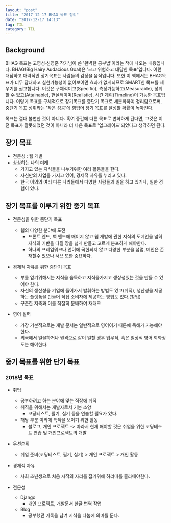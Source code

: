 ```yaml
---
layout: "post"
title: "2017-12-17 BHAG 목표 정리"
date: "2017-12-17 14:13"
tag: TIL
category: TIL
---
```


## Background
BHAG 목표는 고영성&middot;신영준 작가님이 쓴 '완벽한 공부법'이라는 책에 나오는 내용입니다.
BHAG(Big Hairy Audacious Goal)은 '크고 위험하고 대담한 목표'입니다. 이런 대담하고 매력적인 장기목표는 사람들의 감정을 움직입니다. 또한 이 책에서는 BHAG목표가 너무 담대하고 실현가능성이 없어보이면 효과가 없게되므로 SMART한 목표를 세우기를 권고합니다. 이것은 구체적이고(Specific), 측정가능하고(Measurable), 성취할 수 있고(Attainable), 현실적이며(Realistic), 시간 계획(Timeline)이 가능한 목표입니다. 이렇게 목표를 구체적으로 장기목표를 중단기 목표로 세분화하여 정리함으로써, 중단기 목표 성취라는 '작은 성공'에 힘입어 장기 목표를 달성할 확률이 높아진다.

목표는 절대 불변한 것이 아니다. 혹여 중간에 다른 목표로 변화하게 된다면, 그것은 이전 목표가 잘못되었던 것이 아니라 더 나은 목표로 '업그레이드'되었다고 생각하면 된다.

## 장기 목표
* 전문성 : 웹 개발
* 상상하는 나의 미래
  - 가지고 있는 지식들을 나누기위한 여러 활동들을 한다.
  - 자신만의 사업을 가지고 있어, 경제적 자유를 누리고 있다.
  - 한국 이외의 여러 다른 나라들에서 다양한 사람들과 일을 하고 있거나, 일한 경험이 있다.

## 장기 목표를 이루기 위한 중기 목표
* 전문성을 위한 중단기 목표
  - 웹의 다양한 분야에 도전
    - 프론트 엔드, 백 엔드에 매이지 않고 웹 개발에 관한 지식의 도메인을 넓혀 지식의 기반을 다질 땅을 넓게 만들고 고르게 분포하게 해야한다.
    - 하나의 프레임워크나 언어에 국한되지 않고 다양한 부분을 섭렵, 메인은 존재할수 있으나 서브 또한 중요하다.

* 경제적 자유를 위한 중단기 목표
  - 부를 얻기위해서는 지식을 습득하고 지식을가지고 생상성있는 것을 만들 수 있어야 한다.
  - 자신의 생산성을 기업에 들어가서 발휘하는 방법도 있고(취직), 생산성을 제공하는 플렛폼을 만들어 직접 소비자에 제공하는 방법도 있다.(창업)
  - 꾸준한 저축과 이를 적절히 분배하여 재태크

* 영어 실력
  - 가장 기본적으로는 개발 문서는 일반적으로 영어이기 때문에 독해가 가능해야한다.
  - 외국에서 일을하거나 원격으로 같이 일할 경우 업무적, 혹은 일상적 영어 회화정도는 해야한다.

## 중기 목표를 위한 단기 목표

### 2018년 목표
* 취업
  - 공부하려고 하는 분야에 맞는 직장에 취직
  - 취직을 위해서는 개발자로서 기본 소양
    - 코딩테스트, 필기, 실기 등을 연습할 필요가 있다.
  - 해당 부분 이외에 특색을 보이기 위한 활동
    - 블로그, 개인 프로젝트
  -> 따라서 현재 해야할 것은 취업을 위한 코딩테스트 연습 및 개인프로젝트의 개발

* 우선순위  
  - 취업 준비(코딩테스트, 필기, 실기) > 개인 프로젝트 > 개인 활동  

* 경제적 자유
  - 사회 초년생으로 처음 시작의 자리를 잡기위해 허리띠를 졸라매야한다.

* 전문성
  - Django
    - 개인 프로젝트, 개발문서 한글 번역 작업
  - Blog
    - 공부했던 기록을 남겨 지식을 나눔에 의미를 둔다.
